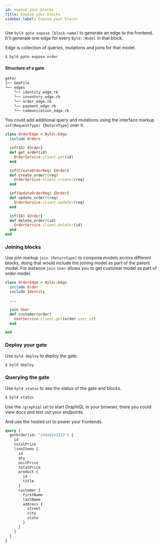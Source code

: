 ```yaml
---
id: expose_your_blocks
title: Expose your blocks
sidebar_label: Expose your blocks
---
```


Use `byld gate expose [block-name]` to generate an edge to the frontend. It'll generate one edge for every `Byld::Model` in that block. 

Edge is collection of queries, mutations and joins for that model.

```sh
$ byld gate expose order
```

#### Structure of a gate

```sh
gate/
├── Gemfile
└── edges
    └── identity_edge.rb
    └── inventory_edge.rb
    └── order_edge.rb
    └── payment_edge.rb
    └── communication_edge.rb
```
You could add additional query and mutations using the interface markup
`inf(RequestType) {ReturnType}` over it.

```ruby
class OrderEdge < Byld::Edge
  include Orders

  inf(ID) {Order}
  def get_order(id)
    OrderService.client.get(id)
  end

  inf(CreateOrderReq) {Order}
  def create_order!(req)
    OrderService.client.create!(req)
  end

  inf(UpdateOrderReq) {Order}
  def update_order!(req)
    OrderService.client.update!(req)
  end

  inf(ID) {Order}
  def delete_order!(id)
    OrderService.client.delete!(id)
  end
end
```

### Joining blocks

Use join markup `join [ReturnType]` to compose models across different blocks, doing that would include the joining model as part of the parent model. For instance `join User` allows you to get customer model as part of order model.


```ruby
class OrderEdge < Byld::Edge
  include Order
  include Identity

  ...

  join User
  def customer(order)
    UserService.client.get(order.user_id)
  end

end
```

### Deploy your gate

Use `byld deploy` to deploy the gate.

```sh
$ byld deploy
```
### Querying the gate

Use `byld status` to see the status of the gate and blocks.

```sh
$ byld status
```
Use the `/graphiql` url to start GraphiQL in your browser, there you could view docs and test out your endpoints. 

And use the hosted url to power your frontends.

```graphql
query {
  getOrder(id: "z3dsbjn3223") {
    id
    totalPrice
    lineItems {
      id
      qty
      unitPrice
      totalPrice
      product {
        id
        title
      }
      customer {
        firstName
        lastName
        address {
          street
          city
          state
        }
      }
    }
  }
}
```
